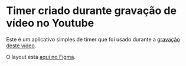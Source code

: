 # Timer criado durante gravação de vídeo no Youtube

Este é um aplicativo simples de timer que foi usado durante a [gravação deste vídeo](https://www.youtube.com/watch?v=ir8MIBhGbcA).

O layout está [aqui no Figma](https://www.figma.com/design/97maginjN0aHjiQPy3dCDS/%231---Timer?m=auto&t=B8ND36dunZtQcZQe-1).
 

